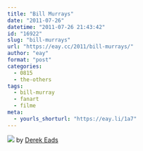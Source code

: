 ```yaml
---
title: "Bill Murrays"
date: "2011-07-26"
datetime: "2011-07-26 21:43:42"
id: "16922"
slug: "bill-murrays"
url: "https://eay.cc/2011/bill-murrays/"
author: "eay"
format: "post"
categories:
  - 0815
  - the-others
tags:
  - bill-murray
  - fanart
  - filme
meta:
  - yourls_shorturl: "https://eay.li/1a7"
---
```


![](https://eay.cc/uploads/2011/billmurrays.gif) by [Derek Eads](http://derekeads.tumblr.com/post/1648164879/bill-murray)
